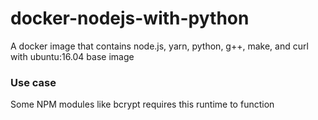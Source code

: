 # docker-nodejs-with-python
A docker image that contains node.js, yarn, python, g++, make, and curl with ubuntu:16.04 base image

### Use case
Some NPM modules like bcrypt requires this runtime to function

